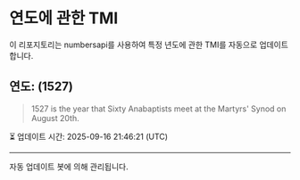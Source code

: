 
# 연도에 관한 TMI

이 리포지토리는 numbersapi를 사용하여 특정 년도에 관한 TMI를 자동으로 업데이트합니다.

## 연도: (1527)
> 1527 is the year that Sixty Anabaptists meet at the Martyrs' Synod on August 20th.

⏳ 업데이트 시간: 2025-09-16 21:46:21 (UTC)

---
자동 업데이트 봇에 의해 관리됩니다.
